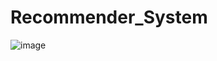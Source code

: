 # Recommender_System

![image](https://user-images.githubusercontent.com/60958440/188543023-cf5e3d07-5370-4f4a-afcf-8804c7eb5c67.png)

